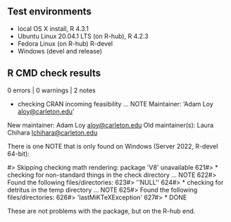 ## Test environments

* local OS X install, R 4.3.1
* Ubuntu Linux 20.04.1 LTS (on R-hub), R 4.2.3
* Fedora Linux (on R-hub) R-devel
* Windows (devel and release)

## R CMD check results

0 errors | 0 warnings | 2 notes

* checking CRAN incoming feasibility ... NOTE
Maintainer: ‘Adam Loy <aloy@carleton.edu>’

New maintainer:
  Adam Loy <aloy@carleton.edu>
Old maintainer(s):
  Laura Chihara <lchihara@carleton.edu>

There is one NOTE that is only found on Windows (Server 2022, R-devel 64-bit):

#> Skipping checking math rendering: package 'V8' unavailable
621#> * checking for non-standard things in the check directory ... NOTE
622#> Found the following files/directories:
623#> ''NULL''
624#> * checking for detritus in the temp directory ... NOTE
625#> Found the following files/directories:
626#> 'lastMiKTeXException'
627#> * DONE
  
These are not problems with the package, but on the R-hub end.
